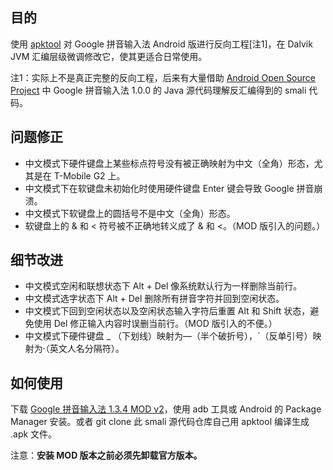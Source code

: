 ## 目的 ##

使用 [apktool](http://code.google.com/p/android-apktool/) 对 Google 拼音输入法 Android 版进行反向工程[注1]，在 Dalvik JVM 汇编层级微调修改它，使其更适合日常使用。

注1：实际上不是真正完整的反向工程，后来有大量借助 [Android Open Source Project](http://source.android.com/) 中 Google 拼音输入法 1.0.0 的 Java 源代码理解反汇编得到的 smali 代码。

## 问题修正 ##

* 中文模式下硬件键盘上某些标点符号没有被正确映射为中文（全角）形态，尤其是在 T-Mobile G2 上。
* 中文模式下在软键盘未初始化时使用硬件键盘 Enter 键会导致 Google 拼音崩溃。
* 中文模式下软键盘上的圆括号不是中文（全角）形态。
* 软键盘上的 & 和 < 符号被不正确地转义成了 &amp; 和 &lt;。（MOD 版引入的问题。）

## 细节改进 ##

* 中文模式空闲和联想状态下 Alt + Del 像系统默认行为一样删除当前行。
* 中文模式选字状态下 Alt + Del 删除所有拼音字符并回到空闲状态。
* 中文模式下回到空闲状态以及空闲状态输入字符后重置 Alt 和 Shift 状态，避免使用 Del 修正输入内容时误删当前行。（MOD 版引入的不便。）
* 中文模式下硬件键盘 _ （下划线）映射为—（半个破折号），`（反单引号）映射为·（英文人名分隔符）。

## 如何使用 ##

下载 [Google 拼音输入法 1.3.4 MOD v2](https://github.com/downloads/rainux/com.google.android.inputmethod.pinyin/Google_Pinyin_IME_v1.3.4_MOD_v2.apk)，使用 adb 工具或 Android 的 Package Manager 安装。或者 git clone 此 smali 源代码仓库自己用 apktool 编译生成 .apk 文件。

注意：**安装 MOD 版本之前必须先卸载官方版本。**
